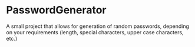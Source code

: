 # PasswordGenerator
A small project that allows for generation of random passwords, depending on your requirements (length, special characters, upper case characters, etc.)
